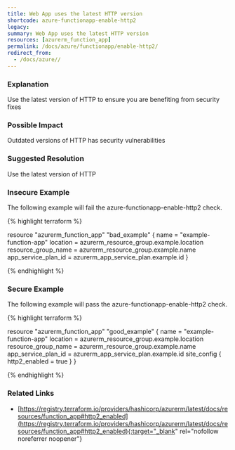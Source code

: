 ```yaml
---
title: Web App uses the latest HTTP version
shortcode: azure-functionapp-enable-http2
legacy: 
summary: Web App uses the latest HTTP version 
resources: [azurerm_function_app] 
permalink: /docs/azure/functionapp/enable-http2/
redirect_from: 
  - /docs/azure//
---
```


### Explanation

Use the latest version of HTTP to ensure you are benefiting from security fixes

### Possible Impact
Outdated versions of HTTP has security vulnerabilities

### Suggested Resolution
Use the latest version of HTTP


### Insecure Example

The following example will fail the azure-functionapp-enable-http2 check.

{% highlight terraform %}

resource "azurerm_function_app" "bad_example" {
  name                = "example-function-app"
  location            = azurerm_resource_group.example.location
  resource_group_name = azurerm_resource_group.example.name
  app_service_plan_id = azurerm_app_service_plan.example.id
}

{% endhighlight %}



### Secure Example

The following example will pass the azure-functionapp-enable-http2 check.

{% highlight terraform %}

resource "azurerm_function_app" "good_example" {
  name                = "example-function-app"
  location            = azurerm_resource_group.example.location
  resource_group_name = azurerm_resource_group.example.name
  app_service_plan_id = azurerm_app_service_plan.example.id
  site_config {
	  http2_enabled = true
  }
}

{% endhighlight %}



### Related Links


- [https://registry.terraform.io/providers/hashicorp/azurerm/latest/docs/resources/function_app#http2_enabled](https://registry.terraform.io/providers/hashicorp/azurerm/latest/docs/resources/function_app#http2_enabled){:target="_blank" rel="nofollow noreferrer noopener"}


